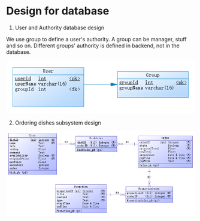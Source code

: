 # Design for database

1. User and Authority database design

We use group to define a user's authority. A group can be manager, stuff and so on. Different groups' authority is defined in backend, not in the database.

![](./assets/userAuth.png)

2. Ordering dishes subsystem design

![](./assets/dishOrder.png)

